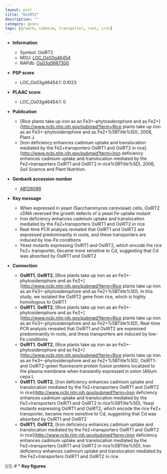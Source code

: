 ```yaml
---
layout: post
title: "OsIRT2"
description: ""
category: genes
tags: [growth, cadmium, transporter, root, iron]
---
```


* **Information**  
    + Symbol: OsIRT2  
    + MSU: [LOC_Os03g46454](http://rice.plantbiology.msu.edu/cgi-bin/ORF_infopage.cgi?orf=LOC_Os03g46454)  
    + RAPdb: [Os03g0667300](http://rapdb.dna.affrc.go.jp/viewer/gbrowse_details/irgsp1?name=Os03g0667300)  

* **PSP score**  
    + LOC_Os03g46454.1: 0.1023 

* **PLAAC score**  
    + LOC_Os03g46454.1: 0 

* **Publication**  
    + [Rice plants take up iron as an Fe3+-phytosiderophore and as Fe2+](http://www.ncbi.nlm.nih.gov/pubmed?term=Rice plants take up iron as an Fe3+-phytosiderophore and as Fe2+%5BTitle%5D), 2006, Plant J.
    + [Iron deficiency enhances cadmium uptake and translocation mediated by the Fe2+transporters OsIRT1 and OsIRT2 in rice](http://www.ncbi.nlm.nih.gov/pubmed?term=Iron deficiency enhances cadmium uptake and translocation mediated by the Fe2+transporters OsIRT1 and OsIRT2 in rice%5BTitle%5D), 2006, Soil Science and Plant Nutrition.

* **Genbank accession number**  
    + [AB126086](http://www.ncbi.nlm.nih.gov/nuccore/AB126086)

* **Key message**  
    + When expressed in yeast (Saccharomyces cerevisiae) cells, OsIRT2 cDNA reversed the growth defects of a yeast Fe-uptake mutant
    + Iron deficiency enhances cadmium uptake and translocation mediated by the Fe2+transporters OsIRT1 and OsIRT2 in rice
    + Real-time PCR analysis revealed that OsIRT1 and OsIRT2 are expressed predominantly in roots, and these transporters are induced by low-Fe conditions
    + Yeast mutants expressing OsIRT1 and OsIRT2, which encode the rice Fe2+ transporter, became more sensitive to Cd, suggesting that Cd was absorbed by OsIRT1 and OsIRT2

* **Connection**  
    + __OsIRT1__, __OsIRT2__, [Rice plants take up iron as an Fe3+-phytosiderophore and as Fe2+](http://www.ncbi.nlm.nih.gov/pubmed?term=Rice plants take up iron as an Fe3+-phytosiderophore and as Fe2+%5BTitle%5D), In this study, we isolated the OsIRT2 gene from rice, which is highly homologous to OsIRT1
    + __OsIRT1__, __OsIRT2__, [Rice plants take up iron as an Fe3+-phytosiderophore and as Fe2+](http://www.ncbi.nlm.nih.gov/pubmed?term=Rice plants take up iron as an Fe3+-phytosiderophore and as Fe2+%5BTitle%5D), Real-time PCR analysis revealed that OsIRT1 and OsIRT2 are expressed predominantly in roots, and these transporters are induced by low-Fe conditions
    + __OsIRT1__, __OsIRT2__, [Rice plants take up iron as an Fe3+-phytosiderophore and as Fe2+](http://www.ncbi.nlm.nih.gov/pubmed?term=Rice plants take up iron as an Fe3+-phytosiderophore and as Fe2+%5BTitle%5D), OsIRT1- and OsIRT2-green fluorescent protein fusion proteins localized to the plasma membrane when transiently expressed in onion (Allium cepa L
    + __OsIRT1__, __OsIRT2__, [Iron deficiency enhances cadmium uptake and translocation mediated by the Fe2+transporters OsIRT1 and OsIRT2 in rice](http://www.ncbi.nlm.nih.gov/pubmed?term=Iron deficiency enhances cadmium uptake and translocation mediated by the Fe2+transporters OsIRT1 and OsIRT2 in rice%5BTitle%5D), Yeast mutants expressing OsIRT1 and OsIRT2, which encode the rice Fe2+ transporter, became more sensitive to Cd, suggesting that Cd was absorbed by OsIRT1 and OsIRT2
    + __OsIRT1__, __OsIRT2__, [Iron deficiency enhances cadmium uptake and translocation mediated by the Fe2+transporters OsIRT1 and OsIRT2 in rice](http://www.ncbi.nlm.nih.gov/pubmed?term=Iron deficiency enhances cadmium uptake and translocation mediated by the Fe2+transporters OsIRT1 and OsIRT2 in rice%5BTitle%5D), Iron deficiency enhances cadmium uptake and translocation mediated by the Fe2+transporters OsIRT1 and OsIRT2 in rice

[//]: # * **Key figures**  


